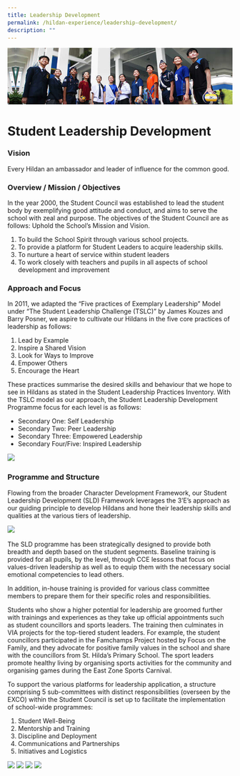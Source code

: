 ```yaml
---
title: Leadership Development
permalink: /hildan-experience/leadership-development/
description: ""
---
```


![](/images/Hildan%20Experience/Leadership%20Development%20Banner.jpg)

# Student Leadership Development
### Vision

<style> { margin:0;} </style>Every Hildan an ambassador and leader of influence for the common good.


### Overview / Mission / Objectives

<style> { margin:0;} </style>
In the year 2000, the Student Council was established to lead the student body by exemplifying good attitude and conduct, and aims to serve the school with zeal and purpose. The objectives of the Student Council are as follows:
Uphold the School’s Mission and Vision.
1. To build the School Spirit through various school projects.
2. To provide a platform for Student Leaders to acquire leadership skills.
3. To nurture a heart of service within student leaders
4. To work closely with teachers and pupils in all aspects of school development and improvement

### Approach and Focus

<style> { margin:0;} </style>In 2011, we adapted the “Five practices of Exemplary Leadership” Model under “The Student Leadership Challenge (TSLC)” by James Kouzes and Barry Posner, we aspire to cultivate our Hildans in the five core practices of leadership as follows:
1. Lead by Example
2. Inspire a Shared Vision
3. Look for Ways to Improve
4. Empower Others
5. Encourage the Heart

<style> { margin:0;} </style>These practices summarise the desired skills and behaviour that we hope to see in Hildans as stated in the Student Leadership Practices Inventory. With the TSLC model as our approach, the Student Leadership Development Programme focus for each level is as follows:
* Secondary One: 	Self Leadership
* Secondary Two: 	Peer Leadership
* Secondary Three: Empowered Leadership
* Secondary Four/Five: Inspired Leadership

**![](https://lh6.googleusercontent.com/9NixpGrJE04sFvqslHaWyHjx7u-iwfZtTYMekYrLuNM1h6KjaW9e5wPetTNL1MMSpamSOQNsogVb2uyKgPhzqp3_ljnYdjCinXIrCL5PksvUJO9U5FSpC1oObmLU0tvXGTiBZLBPAIzCk8SS2_6gRQkJzGAI2pAaFrf6eR55EWv4VZfE3OS9xBZP41n09h3M)**

### Programme and Structure
 
<style> { margin:0;} </style>Flowing from the broader Character Development Framework, our Student Leadership Development (SLD) Framework leverages the 3’E’s approach as our guiding principle to develop Hildans and hone their leadership skills and qualities at the various tiers of leadership.

**![](https://lh4.googleusercontent.com/MikFIPv1YAo7D7ou4uXQSw5ooBXm6gAsU98IBvA6G7HFwIOYxNVWO1jN2E5_Xg-b31iKSUpoAwIV6ZFWIrtUipancTYMMr3LLubGlXaAnBSbgDhgkY58RNFPiQGsrxNphGcPKBYfWPVvFfKfgPCG28ut2CcxUgQxuYqIcG7cv69ni5TeBnjd61Y-z5iZsaRO)**

<style> { margin:0;} </style>The SLD programme has been strategically designed to provide both breadth and depth based on the student segments. Baseline training is provided for all pupils, by the level, through CCE lessons that focus on values-driven leadership as well as to equip them with the necessary social emotional competencies to lead others.
 <p></p>
<style> { margin:0;} </style>In addition, in-house training is provided for various class committee members to prepare them for their specific roles and responsibilities.
  <p></p>
<style> { margin:0;} </style>
Students who show a higher potential for leadership are groomed further with trainings and experiences as they take up official appointments such as student councillors and sports leaders. The training then culminates in VIA projects for the top-tiered student leaders. For example, the student councillors participated in the Famchamps Project hosted by Focus on the Family, and they advocate for positive family values in the school and share with the councillors from St. Hilda’s Primary School. The sport leaders promote healthy living by organising sports activities for the community and organising games during the East Zone Sports Carnival.
  <p></p>
<style> { margin:0;} </style>To support the various platforms for leadership application, a structure comprising 5 sub-committees with distinct responsibilities (overseen by the EXCO) within the Student Council is set up to facilitate the implementation of school-wide programmes:

1. Student Well-Being
2. Mentorship and Training
3. Discipline and Deployment
4. Communications and Partnerships
5. Initiatives and Logistics

**![](https://lh6.googleusercontent.com/tvvc3uivk5FAIrG0lqMFJqmTAiIMYvHBBR0kCIktAH77wMhXg2oCufY8dl9w2t7KxNeQ-oKytq8UsQtDUt5YPMLJOJnTa7eQh3S2Gl7e8q2Ur9dWEXaVwma-rIeUJG-VeNSxiTD1m9jMU9uYAKz4Y2hOCUpZczZQWgHnFzcYt0Ai92iRyVzm5EiTJzQ9ERzm)**
**![](https://lh6.googleusercontent.com/ygWFqtIWVmyyByNxkFVgRJioB9XPwwJ7g1lMqtfawal5jfZcaUVCMHdUyYKJgRU0xRfdH_Yc0kUrku-7aeOWqPDZ5pANrN-XWmYhJx8tzA0bvWSrJa5l8mhHZKmQAWvF-eyRW_JHrXftTO_hQMAjKhqTuFdj9ny7W8352smXDsI-DMSYKRYG7bKys42CJSZA)**
**![](https://lh5.googleusercontent.com/gLbbo4Jq9QS0Zmhgs4ke4olGv6IHSvcAfJiIjPWXVqYKqsyVGA6LUea6vFnskw6tQZaFePdCBTgAf7rFTRDJ2wvpAPjGYdu2_zAHrNnKUGMZLt-gdTVRX2XuddaOcj2KhtFbXTSit_CeCqbo7BdN13DeHukIINKkAbL_mMYQChkiYB8yiDIUKOKrrCo1yR8z)**
**![](https://lh5.googleusercontent.com/FfTAr6dVAenS4LOo69pjswV5_9swdxwvtcjgLhQea4YPszpjiDLcZM1JT244rQm5LOFXCIBNTFOwJJQhyUzjkZf8AVxWmh7GP9ywFcPAv7pmXrNtyBh1fahlTUBZfCtxRQuJKtt3JDs6zFAnQFbi991A4TyDq6ces51i9C8Z_e4O8wdcuhUGO5SMqv0bicg3)**